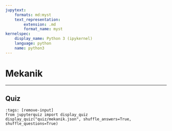 ```yaml
---
jupytext:
    formats: md:myst
    text_representation:
        extension: .md
        format_name: myst
kernelspec:
    display_name: Python 3 (ipykernel)
    language: python
    name: python3
---
```


# Mekanik 
_____________________________________________

## Quiz

```{code-cell} ipython3
:tags: [remove-input]
from jupyterquiz import display_quiz
display_quiz("quiz/mekanik.json", shuffle_answers=True, shuffle_questions=True)
```
